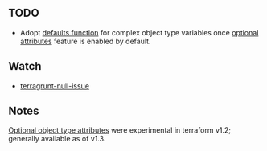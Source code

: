 ## TODO
- Adopt [defaults function][defaults-function] for complex object type variables once [optional attributes][optional-attributes-experiment] feature is enabled by default.

## Watch
- [terragrunt-null-issue]

## Notes
[Optional object type attributes][optional-object-type] were experimental in terraform v1.2; generally available as of v1.3.

[defaults-function]: https://www.terraform.io/language/functions/defaults
[optional-attributes-experiment]: https://www.terraform.io/language/expressions/type-constraints#experimental-optional-object-type-attributes
[terragrunt-null-issue]: https://github.com/gruntwork-io/terragrunt/issues/892
[optional-object-type]: https://developer.hashicorp.com/terraform/language/expressions/type-constraints#optional-object-type-attributes
